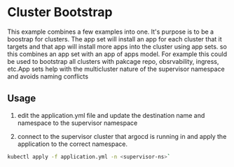 # Cluster Bootstrap


This example combines a few examples into one. It's purpose is to be a boostrap for clusters. The app set will install an app for  each cluster that it targets and that app will install more apps into the cluster using app sets. so this combines an app set with an app of apps model. For example this could be used to bootstrap all clusters with pakcage repo, obsrvability, ingress, etc.App sets help with the multicluster nature of the supervisor namespace and avoids naming conflicts


## Usage

1. edit the application.yml file and update the destination name and namespace to the supervisor namespace

2. connect to the supervisor cluster that argocd is running in and apply the application to the correct namespace.

```bash
kubectl apply -f application.yml -n <supervisor-ns>`
```





